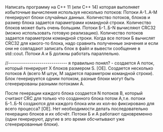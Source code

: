 Написать программу на C++ 11 (или C++ 14) которая выполняет избыточные вычисления используя несколько потоков:
Потоки А-1..А-M генерируют блоки случайных данных. Количество потоков, блоков и размер блока задается параметрами командной строки. Количество блоков может быть очень большим.
Потоки Б-1..Б-N вычисляют CRC32 (можно использовать готовую реализацию). Количество потоков задается параметром командной строки.
Когда все потоки Б вычислят CRC32 для какого-то блока, надо сравнить полученные значения и если они не совпадают записать блок в файл и вывести сообщение в std::cout.
Потоки A и Б должны работать параллельно.

//------------------------------
я правильно понял? -  создается А поток, который генерирует X  блоков размером S.
[OE]. Создается несколько потоков А (всего M штук, M задается параметром командной строки). Блок генерируется одним потоком, разные блоки могут быть сгенерированы разными потоками A.

После генерации каждого блока создается N потоков B, который считают CRC для только что созданного блока потом А,т.е. потоки  Б-1..Б-N создаются для каждого блока или их кол-во фиксировано для всего процесса?
[OE]. Нет необходимости делать последовательно генерацию блоков и их обсчёт. Потоки Б и А работают одновременно (одни генерируют, другие в это время обсчитывают уже сгенерированные блоки).
